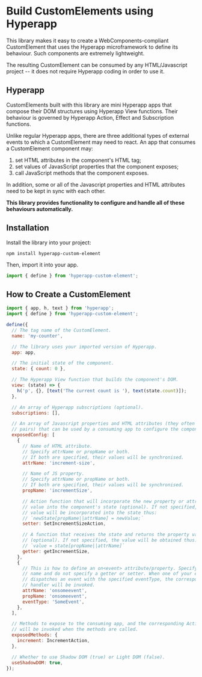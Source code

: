 # Build CustomElements using Hyperapp

This library makes it easy to create a WebComponents-compliant CustomElement
that uses the Hyperapp microframework to define its behaviour. Such components
are extremely lightweight.

The resulting CustomElement can be consumed by any HTML/Javascript project -- it
does not require Hyperapp coding in order to use it.

## Hyperapp

CustomElements built with this library are mini Hyperapp apps that compose their
DOM structures using Hyperapp View functions. Their behaviour is governed by
Hyperapp Action, Effect and Subscription functions.

Unlike regular Hyperapp apps, there are three additional types of external
events to which a CustomElement may need to react. An app that consumes a
CustomElement component may:

1. set HTML attributes in the component's HTML tag;
2. set values of JavasScript properties that the component exposes;
3. call JavaScript methods that the component exposes.

In addition, some or all of the Javascript properties and HTML attributes need
to be kept in sync with each other.

**This library provides functionality to configure and handle all of these
behaviours automatically.**

## Installation

Install the library into your project:

```
npm install hyperapp-custom-element
```

Then, import it into your app.

```javascript
import { define } from 'hyperapp-custom-element';
```

## How to Create a CustomElement

```javascript
import { app, h, text } from 'hyperapp';
import { define } from 'hyperapp-custom-element';

define({
  // The tag name of the CustomElement.
  name: 'my-counter',

  // The library uses your imported version of Hyperapp.
  app: app,

  // The initial state of the component.
  state: { count: 0 },

  // The Hyperapp View function that builds the component's DOM.
  view: (state) => {
    h('p', {}, [text('The current count is '), text(state.count)]);
  },

  // An array of Hyperapp subscriptions (optional).
  subscriptions: [],

  // An array of Javascript properties and HTML attributes (they often come in
  // pairs) that can be used by a consuming app to configure the component.
  exposedConfig: [
    {
      // Name of HTML attribute.
      // Specify attrName or propName or both.
      // If both are specified, their values will be synchronised.
      attrName: 'increment-size',

      // Name of JS property.
      // Specify attrName or propName or both.
      // If both are specified, their values will be synchronised.
      propName: 'incrementSize',

      // Action function that will incorporate the new property or attribute
      // value into the component's state (optional). If not specified, the
      // value will be incorporated into the state thus:
      // `newState[propName||attrName] = newValue;`
      setter: SetIncrementSizeAction,

      // A function that receives the state and returns the property value
      // (optional). If not specified, the value will be obtained thus:
      // `value = state[propName||attrName]`
      getter: getIncrementSize,
    },
    {
      // This is how to define an on<event> attribute/property. Specify an event
      // name and do not specify a getter or setter. When one of your effects
      // dispatches an event with the specified eventType, the corresponding
      // handler will be invoked.
      attrName: 'onsomeevent',
      propName: 'onsomeevent',
      eventType: 'SomeEvent',
    },
  ],

  // Methods to expose to the consuming app, and the corresponding Actions that
  // will be invoked when the methods are called.
  exposedMethods: {
    increment: IncrementAction,
  },

  // Whether to use Shadow DOM (true) or Light DOM (false).
  useShadowDOM: true,
});
```
